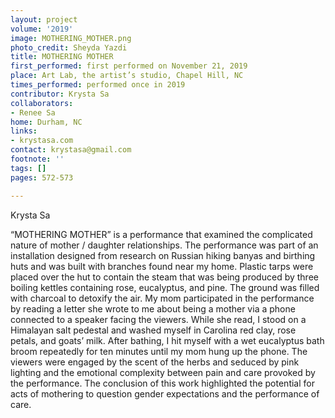 ```yaml
---
layout: project
volume: '2019'
image: MOTHERING_MOTHER.png
photo_credit: Sheyda Yazdi
title: MOTHERING MOTHER
first_performed: first performed on November 21, 2019
place: Art Lab, the artist’s studio, Chapel Hill, NC
times_performed: performed once in 2019
contributor: Krysta Sa
collaborators:
- Renee Sa
home: Durham, NC
links:
- krystasa.com
contact: krystasa@gmail.com
footnote: ''
tags: []
pages: 572-573

---
```


Krysta Sa

“MOTHERING MOTHER” is a performance that examined the complicated nature of mother / daughter relationships. The performance was part of an installation designed from research on Russian hiking banyas and birthing huts and was built with branches found near my home. Plastic tarps were placed over the hut to contain the steam that was being produced by three boiling kettles containing rose, eucalyptus, and pine. The ground was filled with charcoal to detoxify the air. My mom participated in the performance by reading a letter she wrote to me about being a mother via a phone connected to a speaker facing the viewers. While she read, I stood on a Himalayan salt pedestal and washed myself in Carolina red clay, rose petals, and goats’ milk. After bathing, I hit myself with a wet eucalyptus bath broom repeatedly for ten minutes until my mom hung up the phone. The viewers were engaged by the scent of the herbs and seduced by pink lighting and the emotional complexity between pain and care provoked by the performance. The conclusion of this work highlighted the potential for acts of mothering to question gender expectations and the performance of care.
